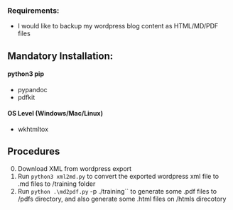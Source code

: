 ### Requirements:
 - I would like to backup my wordpress blog content as HTML/MD/PDF files

## Mandatory Installation:
#### python3 pip
 - pypandoc
 - pdfkit
#### OS Level (Windows/Mac/Linux)
 - wkhtmltox

 ## Procedures
 0. Download XML from wordpress export
 1. Run `python3 xml2md.py` to convert the exported wordpress xml file to .md files to /training folder
 2. Run `python .\md2pdf.py` -p ./training`` to generate some .pdf files to /pdfs directory, and also generate some .html files on /htmls direcotory 